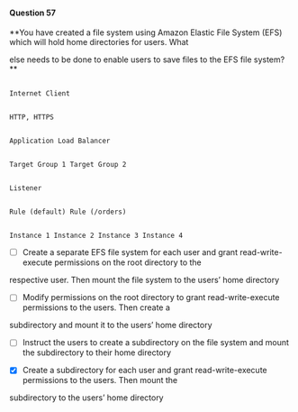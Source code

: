 #### Question  57


**You have created a file system using Amazon Elastic File System (EFS) which will hold home directories for users. What

else needs to be done to enable users to save files to the EFS file system?**


```

Internet Client

```


```

HTTP, HTTPS

```


```

Application Load Balancer

```


```

Target Group 1 Target Group 2

```


```

Listener

```


```

Rule (default) Rule (/orders)

```


```

Instance 1 Instance 2 Instance 3 Instance 4

```


- [ ] Create a separate EFS file system for each user and grant read-write-execute permissions on the root directory to the

respective user. Then mount the file system to the users’ home directory


- [ ] Modify permissions on the root directory to grant read-write-execute permissions to the users. Then create a

subdirectory and mount it to the users’ home directory


- [ ] Instruct the users to create a subdirectory on the file system and mount the subdirectory to their home directory


- [x] Create a subdirectory for each user and grant read-write-execute permissions to the users. Then mount the

subdirectory to the users’ home directory

